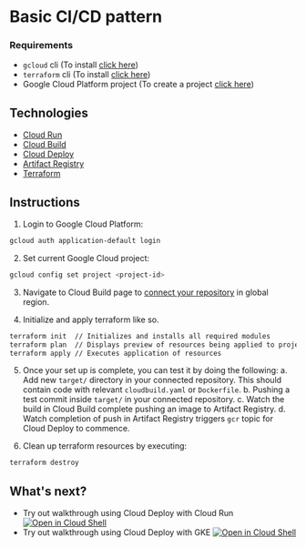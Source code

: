 # Basic CI/CD pattern

### Requirements

- `gcloud` cli (To install [click here](https://cloud.google.com/sdk/docs/install))
- `terraform` cli (To install [click here](https://developer.hashicorp.com/terraform/tutorials/gcp-get-started/install-cli))
- Google Cloud Platform project (To create a project [click here](https://cloud.google.com/resource-manager/docs/creating-managing-projects#gcloud))

## Technologies

- [Cloud Run](https://cloud.google.com/run)
- [Cloud Build](https://cloud.google.com/build)
- [Cloud Deploy](https://cloud.google.com/deploy)
- [Artifact Registry](https://cloud.google.com/artifact-registry)
- [Terraform](https://registry.terraform.io)

## Instructions

1. Login to Google Cloud Platform:

```bash
gcloud auth application-default login
```

2. Set current Google Cloud project:

```bash
gcloud config set project <project-id>
```

3. Navigate to Cloud Build page to [connect your repository](https://console.cloud.google.com/cloud-build/repositories/1st-gen) in global region.

4. Initialize and apply terraform like so.

```bash
terraform init  // Initializes and installs all required modules
terraform plan  // Displays preview of resources being applied to project
terraform apply // Executes application of resources
```

5. Once your set up is complete, you can test it by doing the following:
   a. Add new `target/` directory in your connected repository. This should contain code with relevant `cloudbuild.yaml` or `Dockerfile`.
   b. Pushing a test commit inside `target/` in your connected repository.
   c. Watch the build in Cloud Build complete pushing an image to Artifact Registry.
   d. Watch completion of push in Artifact Registry triggers `gcr` topic for Cloud Deploy to commence.

6. Clean up terraform resources by executing:

```bash
terraform destroy
```

## What's next?

- Try out walkthrough using Cloud Deploy with Cloud Run [![Open in Cloud Shell](https://gstatic.com/cloudssh/images/open-btn.svg)](https://shell.cloud.google.com/?show=ide%2Cterminal&walkthrough_id=deploy--cloud-deploy-e2e-run)
- Try out walkthrough using Cloud Deploy with GKE [![Open in Cloud Shell](https://gstatic.com/cloudssh/images/open-btn.svg)](https://shell.cloud.google.com/?show=ide%2Cterminal&walkthrough_id=deploy--cloud-deploy-e2e-gke)
